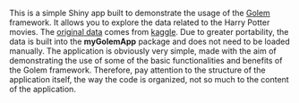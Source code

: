 This is a simple Shiny app built to demonstrate the usage of the [Golem](https://github.com/ThinkR-open/golem) framework. It allows you to explore the data related to the Harry Potter movies. The [original data](https://www.kaggle.com/gulsahdemiryurek/harry-potter-dataset) comes from [kaggle](https://www.kaggle.com/). Due to greater portability, the data is built into the **myGolemApp** package and does not need to be loaded manually. The application is obviously very simple, made with the aim of demonstrating the use of some of the basic functionalities and benefits of the Golem framework. Therefore, pay attention to the structure of the application itself, the way the code is organized, not so much to the content of the application.